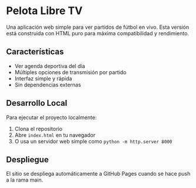 # Pelota Libre TV

Una aplicación web simple para ver partidos de fútbol en vivo. Esta versión está construida con HTML puro para máxima compatibilidad y rendimiento.

## Características

- Ver agenda deportiva del día
- Múltiples opciones de transmisión por partido
- Interfaz simple y rápida
- Sin dependencias externas

## Desarrollo Local

Para ejecutar el proyecto localmente:

1. Clona el repositorio
2. Abre `index.html` en tu navegador
3. O usa un servidor web simple como `python -m http.server 8000`

## Despliegue

El sitio se despliega automáticamente a GitHub Pages cuando se hace push a la rama main.
